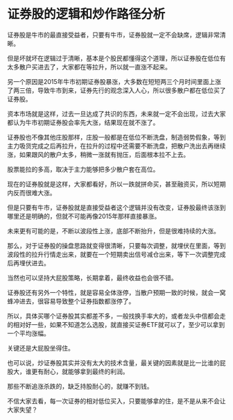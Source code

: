 # 证券股的逻辑和炒作路径分析
[url]: (https://t.zsxq.com/3Zfeiuv)

证券股是牛市的最直接受益者，只要有牛市，证券股就一定不会缺席，逻辑非常清晰。

但是坏就坏在逻辑过于清晰，基本是个股民都懂得这个道理，所以证券股在低位有太多散户买进去了，大家都在等拉升，所以就一直涨不起来。

另一个原因是2015年牛市初期证券股暴涨，大多数在短短两三个月时间里面上涨了两三倍，导致牛市到来，证券先行的观念深入人心，所以很多散户都在低位买了证券股。

资本市场就是这样，过去一旦达成了共识的东西，未来就一定不会出现，过去大家都认为牛市初期证券股会率先大涨，结果现在就不涨了。

证券股也不像其他庄股那样，庄股一般都是在低位不断洗盘，制造弱势假象，等到主力吸货完成之后再拉升，在拉升的过程中还需要不断洗盘，把散户洗出去再继续涨，如果跟风的散户太多，稍微一涨就有抛压，后面根本拉不上去。

股票能拉的多高，取决于主力能够把多少散户套在高位。

现在的证券股就是这样，大家都看好，所以一跌就拼命买，甚至融资买，所以短期内反而很难大涨。

但是只要有牛市，证券股就是直接受益者这个逻辑并没有改变，证券股最终该涨到哪里还是明确的，但就不可能再像2015年那样直接暴涨。

未来更有可能的是，不断以波段性上涨，底部不断抬升，但是很难持续的大涨。

那么，对于证券股的操盘思路就变得很清晰，只要每次调整，就埋伏在里面，等到波段性的拉升行情走出来，就要在一个短期卖出信号减仓出来，等下一次调整完成后再埋伏进去。

当然也可以坚持大屁股策略，长期拿着，最终收益也会很不错。

证券股还有另外一个特性，就是容易全体涨停，当散户预期一致的时候，就会一窝蜂冲进去，很容易导致整个证券指数都涨停了。

所以，具体买哪个证券股其实都差不多，一般找换手率大的，或者龙头中信都会走的相对好一些，如果不知道怎么选股，就直接买证券ETF就可以了，至少可以拿到一个平均涨幅。

关键还是大屁股坐得住。

也可以说，炒证券股其实并没有太大的技术含量，最关键的因素就是比一比谁的屁股大，谁更有耐心，就能够拿到最终的利润。

那些不断追涨杀跌的，缺乏持股耐心的，就赚不到钱。

不信大家去看，每一次证券的相对低位买入，只要能够拿的住，是不是从来不会让大家失望？